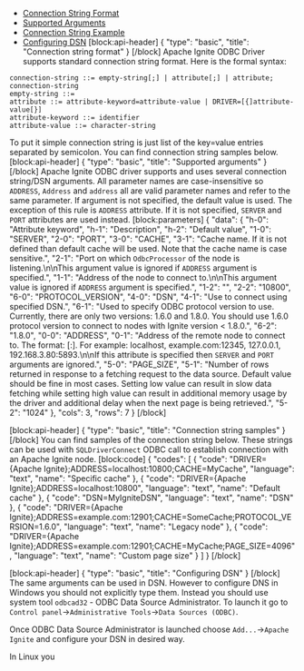 * [Connection String Format](#connection-string-format)
* [Supported Arguments](#supported-arguments)
* [Connection String Example](#connection-string-example)
* [Configuring DSN](#configuring-dsn)
[block:api-header]
{
  "type": "basic",
  "title": "Connection string format"
}
[/block]
Apache Ignite ODBC Driver supports standard connection string format. Here is the formal syntax:

```
connection-string ::= empty-string[;] | attribute[;] | attribute; connection-string
empty-string ::=
attribute ::= attribute-keyword=attribute-value | DRIVER=[{]attribute-value[}]
attribute-keyword ::= identifier
attribute-value ::= character-string
```

To put it simple connection string is just list of the key=value entries separated by semicolon. You can find connection string samples below.
[block:api-header]
{
  "type": "basic",
  "title": "Supported arguments"
}
[/block]
Apache Ignite ODBC driver supports and uses several connection string/DSN arguments. All parameter names are case-insensitive so `ADDRESS`, `Address` and `address` all are valid parameter names and refer to the same parameter. If argument is not specified, the default value is used. The exception of this rule is `ADDRESS` attribute. If it is not specified, `SERVER` and `PORT` attributes are used instead.
[block:parameters]
{
  "data": {
    "h-0": "Attribute keyword",
    "h-1": "Description",
    "h-2": "Default value",
    "1-0": "SERVER",
    "2-0": "PORT",
    "3-0": "CACHE",
    "3-1": "Cache name. If it is not defined than default cache will be used. Note that the cache name is case sensitive.",
    "2-1": "Port on which `OdbcProcessor` of the node is listening.\n\nThis argument value is ignored if `ADDRESS` argument is specified.",
    "1-1": "Address of the node to connect to.\n\nThis argument value is ignored if `ADDRESS` argument is specified.",
    "1-2": "",
    "2-2": "10800",
    "6-0": "PROTOCOL_VERSION",
    "4-0": "DSN",
    "4-1": "Use to connect using specified DSN.",
    "6-1": "Used to specify ODBC protocol version to use. Currently, there are only two versions: 1.6.0 and 1.8.0. You should use 1.6.0 protocol version to connect to nodes with Ignite version < 1.8.0.",
    "6-2": "1.8.0",
    "0-0": "ADDRESS",
    "0-1": "Address of the remote node to connect to. The format: <host>[:<port>]. For example: localhost, example.com:12345, 127.0.0.1, 192.168.3.80:5893.\n\nIf this attribute is specified then `SERVER` and `PORT` arguments are ignored.",
    "5-0": "PAGE_SIZE",
    "5-1": "Number of rows returned in response to a fetching request to the data source. Default value should be fine in most cases. Setting low value can result in slow data fetching while setting high value can result in additional memory usage by the driver and additional delay when the next page is being retrieved.",
    "5-2": "1024"
  },
  "cols": 3,
  "rows": 7
}
[/block]

[block:api-header]
{
  "type": "basic",
  "title": "Connection string samples"
}
[/block]
You can find samples of the connection string below. These strings can be used with `SQLDriverConnect` ODBC call to establish connection with an Apache Ignite node.
[block:code]
{
  "codes": [
    {
      "code": "DRIVER={Apache Ignite};ADDRESS=localhost:10800;CACHE=MyCache",
      "language": "text",
      "name": "Specific cache"
    },
    {
      "code": "DRIVER={Apache Ignite};ADDRESS=localhost:10800",
      "language": "text",
      "name": "Default cache"
    },
    {
      "code": "DSN=MyIgniteDSN",
      "language": "text",
      "name": "DSN"
    },
    {
      "code": "DRIVER={Apache Ignite};ADDRESS=example.com:12901;CACHE=SomeCache;PROTOCOL_VERSION=1.6.0",
      "language": "text",
      "name": "Legacy node"
    },
    {
      "code": "DRIVER={Apache Ignite};ADDRESS=example.com:12901;CACHE=MyCache;PAGE_SIZE=4096",
      "language": "text",
      "name": "Custom page size"
    }
  ]
}
[/block]

[block:api-header]
{
  "type": "basic",
  "title": "Configuring DSN"
}
[/block]
The same arguments can be used in DSN. However to configure DNS in Windows you should not explicitly type them. Instead you should use system tool `odbcad32` - ODBC Data Source Administrator. To launch it go to `Control panel`->`Administrative Tools`->`Data Sources (ODBC)`.

Once ODBC Data Source Administrator is launched choose `Add...`->`Apache Ignite` and configure your DSN in desired way.

In Linux you
